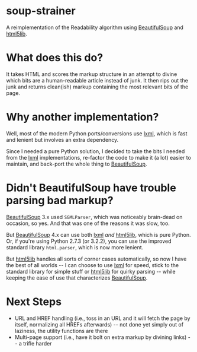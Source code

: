 soup-strainer
=============

A reimplementation of the Readability algorithm using [BeautifulSoup][bs] and [html5lib][h5].

# What does this do?

It takes HTML and scores the markup structure in an attempt to divine which bits are a human-readable article instead of junk. It then rips out the junk and returns clean(ish) markup containing the most relevant bits of the page.

# Why another implementation?

Well, most of the modern Python ports/conversions use [lxml][lx], which is fast and lenient but involves an extra dependency. 

Since I needed a pure Python solution, I decided to take the bits I needed from the [lxml][lx] implementations, re-factor the code to make it (a lot) easier to maintain, and back-port the whole thing to [BeautifulSoup][bs].

# Didn't BeautifulSoup have trouble parsing bad markup?

[BeautifulSoup][bs] 3.x used `SGMLParser`, which was noticeably brain-dead on occasion, so yes. And that was one of the reasons it was slow, too.

But [BeautifulSoup][bs] 4.x can use both [lxml][lx] _and_ [html5lib][h5], which is pure Python. Or, if you're using Python 2.7.3 (or 3.2.2), you can use the improved standard library `html.parser`, which is now more lenient.

But [html5lib][h5] handles all sorts of corner cases automatically, so now I have the best of all worlds -- I can choose to use [lxml][lx] for speed, stick to the standard library for simple stuff or [html5lib][h5] for quirky parsing -- while keeping the ease of use that characterizes [BeautifulSoup][bs].

# Next Steps

* URL and HREF handling (i.e., toss in an URL and it will fetch the page by itself, normalizing all HREFs afterwards) -- not done yet simply out of laziness, the utility functions are there
* Multi-page support (i.e., have it bolt on extra markup by divining links) -- a trifle harder

[h5]: http://code.google.com/p/html5lib/
[bs]: http://www.crummy.com/software/BeautifulSoup/
[lx]: http://lxml.de
